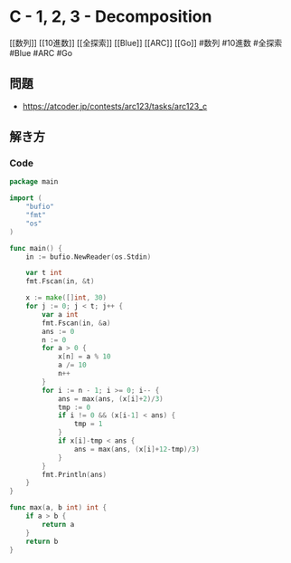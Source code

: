 # C - 1, 2, 3 - Decomposition
[[数列]] [[10進数]] [[全探索]] [[Blue]] [[ARC]] [[Go]]
#数列 #10進数 #全探索 #Blue #ARC #Go 

## 問題
- https://atcoder.jp/contests/arc123/tasks/arc123_c

## 解き方
### Code
```go
package main

import (
	"bufio"
	"fmt"
	"os"
)

func main() {
	in := bufio.NewReader(os.Stdin)

	var t int
	fmt.Fscan(in, &t)

	x := make([]int, 30)
	for j := 0; j < t; j++ {
		var a int
		fmt.Fscan(in, &a)
		ans := 0
		n := 0
		for a > 0 {
			x[n] = a % 10
			a /= 10
			n++
		}
		for i := n - 1; i >= 0; i-- {
			ans = max(ans, (x[i]+2)/3)
			tmp := 0
			if i != 0 && (x[i-1] < ans) {
				tmp = 1
			}
			if x[i]-tmp < ans {
				ans = max(ans, (x[i]+12-tmp)/3)
			}
		}
		fmt.Println(ans)
	}
}

func max(a, b int) int {
	if a > b {
		return a
	}
	return b
}
```